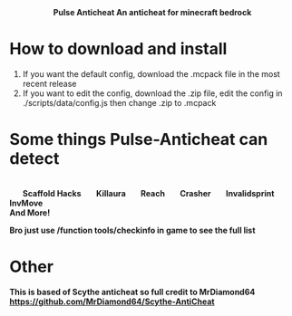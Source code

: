 <div align="center">
  <b> Pulse Anticheat </b>
  <b>An anticheat for minecraft bedrock</b>
</div>

# How to download and install
1. If you want the default config, download the .mcpack file in the most recent release
2. If you want to edit the config, download the .zip file, edit the config in ./scripts/data/config.js then change .zip to .mcpack

# Some things Pulse-Anticheat can detect
<div>
  <br &nbsp;&nbsp;&nbsp;&nbsp;&nbsp;&nbsp; Movement Hacks <b />
  <b> &nbsp;&nbsp;&nbsp;&nbsp;&nbsp;&nbsp; Scaffold Hacks <b />
  <b> &nbsp;&nbsp;&nbsp;&nbsp;&nbsp;&nbsp; Killaura <b />
  <b> &nbsp;&nbsp;&nbsp;&nbsp;&nbsp;&nbsp; Reach <b />
  <b> &nbsp;&nbsp;&nbsp;&nbsp;&nbsp;&nbsp; Crasher <b />
  <b> &nbsp;&nbsp;&nbsp;&nbsp;&nbsp;&nbsp; Invalidsprint <b />
  <b> &nbsp;&nbsp;&nbsp;&nbsp;&nbsp;&nbsp; InvMove <b />
</div>
And More!

Bro just use /function tools/checkinfo in game to see the full list

# Other

This is based of Scythe anticheat so full credit to MrDiamond64
https://github.com/MrDiamond64/Scythe-AntiCheat
  
